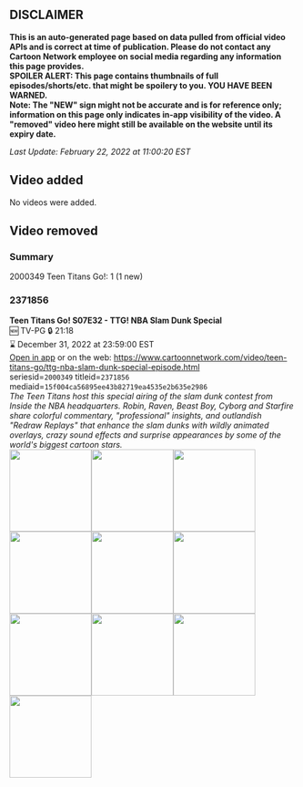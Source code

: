 ## DISCLAIMER
**This is an auto-generated page based on data pulled from official video APIs and is correct at time of publication. Please do not contact any Cartoon Network employee on social media regarding any information this page provides.**  
**SPOILER ALERT: This page contains thumbnails of full episodes/shorts/etc. that might be spoilery to you. YOU HAVE BEEN WARNED.**  
**Note: The "NEW" sign might not be accurate and is for reference only; information on this page only indicates in-app visibility of the video. A "removed" video here might still be available on the website until its expiry date.**  

_Last Update: February 22, 2022 at 11:00:20 EST_
## Video added
No videos were added.  
## Video removed
### Summary
2000349 Teen Titans Go!: 1 (1 new)  
### 2371856
**Teen Titans Go! S07E32 - TTG! NBA Slam Dunk Special**  
🆕 TV-PG 🔒 21:18  
⌛ December 31, 2022 at 23:59:00 EST  
[Open in app](https://cnvideo.sercomkc.org/redirector.html?type=cnapp&seriesid=2000349&titleid=2371856&mediaid=15f004ca56895ee43b82719ea4535e2b635e2986) or on the web: https://www.cartoonnetwork.com/video/teen-titans-go/ttg-nba-slam-dunk-special-episode.html  
seriesid=`2000349` titleid=`2371856` mediaid=`15f004ca56895ee43b82719ea4535e2b635e2986`  
_The Teen Titans host this special airing of the slam dunk contest from Inside the NBA headquarters. Robin, Raven, Beast Boy, Cyborg and Starfire share colorful commentary, "professional" insights, and outlandish "Redraw Replays" that enhance the slam dunks with wildly animated overlays, crazy sound effects and surprise appearances by some of the world's biggest cartoon stars._  
<a href="https://s3.amazonaws.com/cartoonorchestrator/2371856_001_1280x720.jpg"><img src="https://s3.amazonaws.com/cartoonorchestrator/2371856_001_640x360.jpg" height="144px" /></a><a href="https://s3.amazonaws.com/cartoonorchestrator/2371856_002_1280x720.jpg"><img src="https://s3.amazonaws.com/cartoonorchestrator/2371856_002_640x360.jpg" height="144px" /></a><a href="https://s3.amazonaws.com/cartoonorchestrator/2371856_003_1280x720.jpg"><img src="https://s3.amazonaws.com/cartoonorchestrator/2371856_003_640x360.jpg" height="144px" /></a><a href="https://s3.amazonaws.com/cartoonorchestrator/2371856_004_1280x720.jpg"><img src="https://s3.amazonaws.com/cartoonorchestrator/2371856_004_640x360.jpg" height="144px" /></a><a href="https://s3.amazonaws.com/cartoonorchestrator/2371856_005_1280x720.jpg"><img src="https://s3.amazonaws.com/cartoonorchestrator/2371856_005_640x360.jpg" height="144px" /></a><a href="https://s3.amazonaws.com/cartoonorchestrator/2371856_006_1280x720.jpg"><img src="https://s3.amazonaws.com/cartoonorchestrator/2371856_006_640x360.jpg" height="144px" /></a><a href="https://s3.amazonaws.com/cartoonorchestrator/2371856_007_1280x720.jpg"><img src="https://s3.amazonaws.com/cartoonorchestrator/2371856_007_640x360.jpg" height="144px" /></a><a href="https://s3.amazonaws.com/cartoonorchestrator/2371856_008_1280x720.jpg"><img src="https://s3.amazonaws.com/cartoonorchestrator/2371856_008_640x360.jpg" height="144px" /></a><a href="https://s3.amazonaws.com/cartoonorchestrator/2371856_009_1280x720.jpg"><img src="https://s3.amazonaws.com/cartoonorchestrator/2371856_009_640x360.jpg" height="144px" /></a><a href="https://s3.amazonaws.com/cartoonorchestrator/2371856_010_1280x720.jpg"><img src="https://s3.amazonaws.com/cartoonorchestrator/2371856_010_640x360.jpg" height="144px" /></a>
